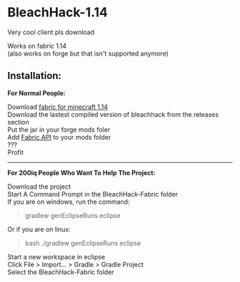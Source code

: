 # BleachHack-1.14
Very cool client pls download  

Works on fabric 1.14  
(also works on forge but that isn't supported anymore)

## Installation:
**For Normal People:**

Download [fabric for minecraft 1.14](https://fabricmc.net/use/)  
Download the lastest compiled version of bleachhack from the releases section  
Put the jar in your forge mods foler  
Add [Fabric API](https://www.curseforge.com/minecraft/mc-mods/fabric-api/files) to your mods folder  
???  
Profit

--------------

**For 200iq People Who Want To Help The Project:**

Download the project  
Start A Command Prompt in the BleachHack-Fabric folder  
If you are on windows, run the command:
> gradlew genEclipseRuns eclipse

Or if you are on linux:  
> bash ./gradlew genEclipseRuns eclipse

Start a new workspace in eclipse  
Click File > Import... > Gradle > Gradle Project  
Select the BleachHack-Fabric folder  
